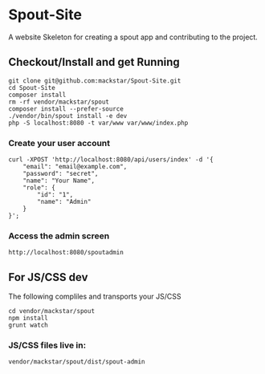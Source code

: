 Spout-Site
==========

A website Skeleton for creating a spout app and contributing to the project.

## Checkout/Install and get Running
```
git clone git@github.com:mackstar/Spout-Site.git
cd Spout-Site
composer install
rm -rf vendor/mackstar/spout
composer install --prefer-source
./vendor/bin/spout install -e dev
php -S localhost:8080 -t var/www var/www/index.php
```

### Create your user account
```
curl -XPOST 'http://localhost:8080/api/users/index' -d '{
    "email": "email@example.com",
    "password": "secret",
    "name": "Your Name",
    "role": {
        "id": "1",
        "name": "Admin"
    }
}';
```

### Access the admin screen

```
http://localhost:8080/spoutadmin
```

## For JS/CSS dev

The following compliles and transports your JS/CSS
```
cd vendor/mackstar/spout
npm install
grunt watch
```

### JS/CSS files live in:
```
vendor/mackstar/spout/dist/spout-admin
```
